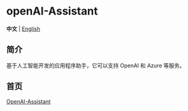 
# openAI-Assistant

**中文** | [English](./README.md)

## 简介

基于人工智能开发的应用程序助手，它可以支持 OpenAI 和 Azure 等服务。

## 首页

<a href="http://111.230.199.241/" title="尽情享受 OpenAI 的陪伴" target="_blank">
  OpenAI-Assistant
</a>
